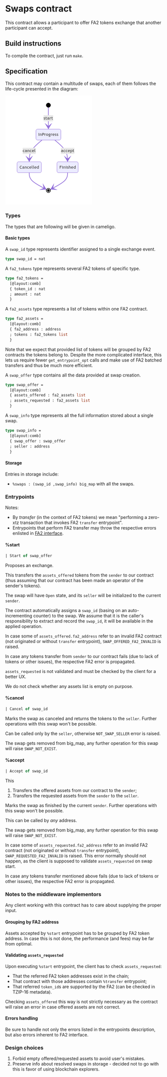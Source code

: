 # Swaps contract

This contract allows a participant to offer FA2 tokens exchange that another participant can accept.

## Build instructions

To compile the contract, just run `make`.

## Specification

This contract may contain a multitude of swaps, each of them follows the life-cycle presented in the diagram:

![lifecycle](./swap-lifecycle.png)

### Types

The types that are following will be given in cameligo.

#### Basic types

A `swap_id` type represents identifier assigned to a single exchange event.

```ocaml
type swap_id = nat
```

A `fa2_tokens` type represents several FA2 tokens of specific type.

```ocaml
type fa2_tokens =
  [@layout:comb]
  { token_id : nat
  ; amount : nat
  }
```

A `fa2_assets` type represents a list of tokens within one FA2 contract.

```ocaml
type fa2_assets =
  [@layout:comb]
  { fa2_address : address
  ; tokens : fa2_tokens list
  }
```

Note that we expect that provided list of tokens will be grouped by FA2 contracts the tokens belong to. Despite the more complicated interface, this lets us require fewer `get_entrypoint_opt` calls and make use of FA2 batched transfers and thus be much more efficient.

A `swap_offer` type contains all the data provided at swap creation.

```ocaml
type swap_offer =
  [@layout:comb]
  { assets_offered : fa2_assets list
  ; assets_requested : fa2_assets list
  }
```

A `swap_info` type represents all the full information stored about a single swap.

```ocaml
type swap_info =
  [@layout:comb]
  { swap_offer : swap_offer
  ; seller : address
  }
```

#### Storage

Entries in storage include:
* `%swaps : (swap_id ,swap_info) big_map` with all the swaps.

### Entrypoints

Notes:
* By *transfer* (in the context of FA2 tokens) we mean "performing a zero-xtz transaction that invokes FA2 `transfer` entrypoint".
* Entrypoints that perform FA2 transfer may throw the respective errors enlisted in [FA2 interface](https://gitlab.com/tzip/tzip/-/blob/master/proposals/tzip-12/tzip-12.md#error-handling).

#### %start

```ocaml
| Start of swap_offer
```

Proposes an exchange.

This transfers the `assets_offered` tokens from the `sender` to our contract (thus assuming that our contract has been made an operator of the sender's tokens).

The swap will have `Open` state, and its `seller` will be initialized to the current `sender`.

The contract automatically assigns a `swap_id` (basing on an auto-incrementing counter) to the swap. We assume that it is the caller's responsibility to extract and record the `swap_id`, it will be available in the applied operation.

In case some of `assets_offered.fa2_address` refer to an invalid FA2 contract (not originated or without `transfer` entrypoint), `SWAP_OFFERED_FA2_INVALID` is raised.

In case any tokens transfer from `sender` to our contract fails (due to lack of tokens or other issues), the respective FA2 error is propagated.

`assets_requested` is not validated and must be checked by the client for a better UX.

We do not check whether any assets list is empty on purpose.

#### %cancel

```ocaml
| Cancel of swap_id
```

Marks the swap as canceled and returns the tokens to the `seller`. Further operations with this swap won't be possible.

Can be called only by the `seller`, otherwise `NOT_SWAP_SELLER` error is raised.

The swap gets removed from big_map, any further operation for this swap will raise `SWAP_NOT_EXIST`.

#### %accept

```ocaml
| Accept of swap_id
```

This
1. Transfers the offered assets from our contract to the `sender`;
2. Transfers the requested assets from the `sender` to the `seller`.

Marks the swap as finished by the current `sender`. Further operations with this swap won't be possible.

This can be called by *any* address.

The swap gets removed from big_map, any further operation for this swap will raise `SWAP_NOT_EXIST`.

In case some of `assets_requested.fa2_address` refer to an invalid FA2 contract (not originated or without `transfer` entrypoint), `SWAP_REQUESTED_FA2_INVALID` is raised. This error normally should not happen, as the client is supposed to validate `assets_requested` on swap start.

In case any tokens transfer mentioned above fails (due to lack of tokens or other issues), the respective FA2 error is propagated.

### Notes to the middleware implementors

Any client working with this contract has to care about supplying the proper input.

#### Grouping by FA2 address

Assets accepted by `%start` entrypoint has to be grouped by FA2 token address.
In case this is not done, the performance (and fees) may be far from optimal.

#### Validating `assets_requested`


Upon executing `%start` entrypoint, the client has to check `assets_requested`:
  * That the referred FA2 token addresses exist in the chain;
  * That contract with those addresses contain `%transfer` entrypoint;
  * That referred `token_id`s are supported by the FA2 (can be checked in TZIP-16 metadata).

Checking `assets_offered` this way is not strictly necessary as the contract will raise an error in case offered assets are not correct.

#### Errors handling

Be sure to handle not only the errors listed in the entrypoints description, but also errors inherent to FA2 interface.

### Design choices

1. Forbid empty offered/requested assets to avoid user's mistakes.
2. Preserve info about resolved swaps in storage - decided not to go with this is favor of using blockchain explorers.
